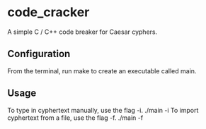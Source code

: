 # code_cracker
A simple C / C++ code breaker for Caesar cyphers.

## Configuration
From the terminal, run
	make
to create an executable called main. 

## Usage
To type in cyphertext manually, use the flag -i.
	./main -i
To import cyphertext from a file, use the flag -f.
	./main -f
